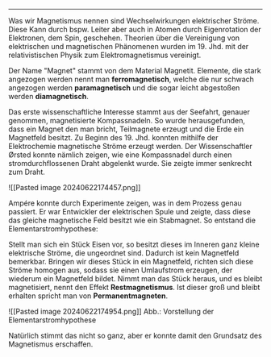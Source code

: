 ***
Was wir Magnetismus nennen sind Wechselwirkungen elektrischer Ströme. Diese Kann durch bspw. Leiter aber auch in Atomen durch Eigenrotation der Elektronen, dem Spin, geschehen. Theorien über die Vereinigung von elektrischen und magnetischen Phänomenen wurden im 19. Jhd. mit der relativistischen Physik zum Elektromagnetismus vereinigt.

Der Name "Magnet" stammt von dem Material Magnetit. Elemente, die stark angezogen werden nennt man **ferromagnetisch**, welche die nur schwach angezogen werden **paramagnetisch** und die sogar leicht abgestoßen werden **diamagnetisch**.

Das erste wissenschaftliche Interesse stammt aus der Seefahrt, genauer genommen, magnetisierte Kompassnadeln. So wurde herausgefunden, dass ein Magnet den man bricht, Teilmagnete erzeugt und die Erde ein Magnetfeld besitzt. Zu Beginn des 19. Jhd. konnten mithilfe der Elektrochemie magnetische Ströme erzeugt werden.
Der Wissenschaftler Ørsted konnte nämlich zeigen, wie eine Kompassnadel durch einen stromdurchflossenen Draht abgelenkt wurde. Sie zeigte immer senkrecht zum Draht.

![[Pasted image 20240622174457.png]]

Ampére konnte durch Experimente zeigen, was in dem Prozess genau passiert. Er war Entwickler der elektrischen Spule und zeigte, dass diese das gleiche magnetische Feld besitzt wie ein Stabmagnet. So entstand die Elementarstromhypothese:

Stellt man sich ein Stück Eisen vor, so besitzt dieses im Inneren ganz kleine elektrische Ströme, die ungeordnet sind. Dadurch ist kein Magnetfeld bemerkbar. Bringen wir dieses Stück in ein Magnetfeld, richten sich diese Ströme homogen aus, sodass sie einen Umlaufstrom erzeugen, der wiederum ein Magnetfeld bildet. Nimmt man das Stück heraus, und es bleibt magnetisiert, nennt den Effekt **Restmagnetismus**. Ist dieser groß und bleibt erhalten spricht man von **Permanentmagneten**.

![[Pasted image 20240622174954.png]]
Abb.: Vorstellung der Elementarstromhypothese

Natürlich stimmt das nicht so ganz, aber er konnte damit den Grundsatz des Magnetismus erschaffen.